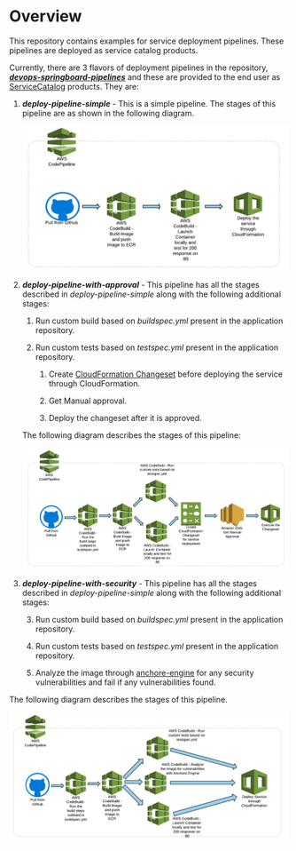 # Overview
This repository contains examples for service deployment pipelines. These pipelines are deployed as service catalog products. 

Currently, there are 3 flavors of deployment pipelines in the repository, ***[devops-springboard-pipelines](https://github.com/Flux7Labs/devops-springboard-pipelines)*** and these are provided to the end user as [ServiceCatalog](https://aws.amazon.com/servicecatalog/) products. They are:

1. **_deploy-pipeline-simple_** - This is a simple pipeline. The stages of this pipeline are as shown in the following diagram.

	![image alt deploy-pipeline-simple](images/image_5.png)

2. **_deploy-pipeline-with-approval_** - This pipeline has all the stages described in *deploy-pipeline-simple* along with the following additional stages:

    1. Run custom build based on *buildspec.yml* present in the application repository.

    2. Run custom tests based on *testspec.yml* present in the application repository.

        1. Create [CloudFormation Changeset](https://docs.aws.amazon.com/AWSCloudFormation/latest/UserGuide/using-cfn-updating-stacks-changesets.html) before deploying the service through CloudFormation.

        2. Get Manual approval.

        3. Deploy the changeset after it is approved.

	The following diagram describes the stages of this pipeline:

	![image alt deploy-pipeline-with-approval](images/image_6.png)

3. **_deploy-pipeline-with-security_** -  This pipeline has all the stages described in *deploy-pipeline-simple* along with the following additional stages:

    3. Run custom build based on *buildspec.yml* present in the application repository.

    4. Run custom tests based on *testspec.yml* present in the application repository.

    5. Analyze the image through [anchore-engine](https://github.com/anchore/anchore-engine) for any security vulnerabilities and fail if any vulnerabilities found.

The following diagram describes the stages of this pipeline.

   ![image alt deploy-pipeline-with-security](images/image_7.png)
